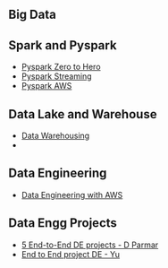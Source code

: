 <h2> Big Data </h2>

## Spark and Pyspark
* [Pyspark Zero to Hero](https://www.youtube.com/watch?v=wNRjR6Cds5s&list=PL2IsFZBGM_IHCl9zhRVC1EXTomkEp_1zm&pp=iAQB)
* [Pyspark Streaming](https://www.youtube.com/watch?v=qxKCqcxRawc&list=PL2IsFZBGM_IEtp2fF5xxZCS9CYBSHV2WW&pp=iAQB)
* [Pyspark AWS](https://www.udemy.com/course-dashboard-redirect/?course_id=4076436)

## Data Lake and Warehouse
* [Data Warehousing](https://www.youtube.com/watch?v=N2Mzs-nJosQ&list=PL2IsFZBGM_IExqZ5nHg0wbTeiWVd8F06b&pp=iAQB)
* 

## Data Engineering 
* [Data Engineering with AWS](https://www.udemy.com/course/data-engineering-using-aws-analytics-services/)

## Data Engg Projects
* [5 End-to-End DE projects - D Parmar](https://www.youtube.com/watch?v=yZKJFKu49Dk&list=PLBJe2dFI4sgvQTNNkI3ETYJgNPR4CBpFd&pp=iAQB)
* [End to End project DE - Yu](https://www.youtube.com/watch?v=divjURi-low&list=PL_Ct8Cox2p8UlTfHyJc3RDGuGktPNs9Q3)
